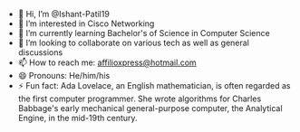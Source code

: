 - 👋 Hi, I’m @Ishant-Patil19
- 👀 I’m interested in Cisco Networking
- 🌱 I’m currently learning Bachelor's of Science in Computer Science
- 💞️ I’m looking to collaborate on various tech as well as general discussions
- 📫 How to reach me: affilioxpress@hotmail.com
- 😄 Pronouns: He/him/his
- ⚡ Fun fact: Ada Lovelace, an English mathematician, is often regarded as the first computer programmer. She wrote algorithms for Charles Babbage's early mechanical general-purpose computer, the Analytical Engine, in the mid-19th century.

<!---
Ishant-Patil19/Ishant-Patil19 is a ✨ special ✨ repository because its `README.md` (this file) appears on your GitHub profile.
You can click the Preview link to take a look at your changes.
--->
